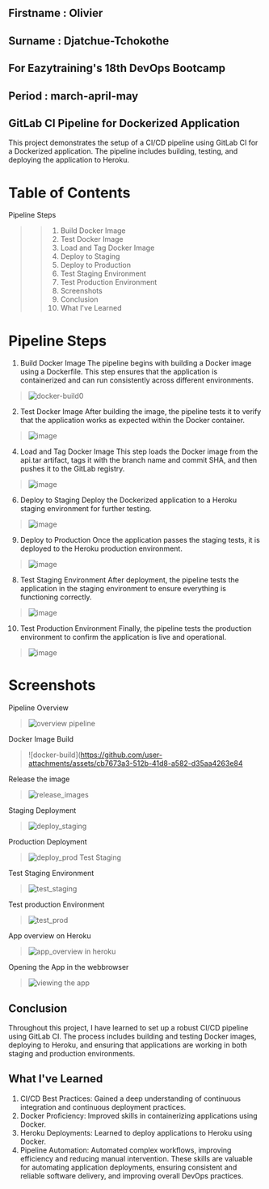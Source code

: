 ## Firstname : Olivier

## Surname : Djatchue-Tchokothe

## For Eazytraining's 18th DevOps Bootcamp

## Period : march-april-may


## GitLab CI Pipeline for Dockerized Application
This project demonstrates the setup of a CI/CD pipeline using GitLab CI for a Dockerized application. The pipeline includes building, testing, and deploying the application to Heroku.

# Table of Contents
Pipeline Steps
>> 1. Build Docker Image
>> 2. Test Docker Image
>>3. Load and Tag Docker Image
>>4. Deploy to Staging
>>6. Deploy to Production
>>7. Test Staging Environment
>>8. Test Production Environment
>>9. Screenshots
>>10. Conclusion
>>11. What I've Learned


# Pipeline Steps
1)  Build Docker Image
The pipeline begins with building a Docker image using a Dockerfile. This step ensures that the application is containerized and can run consistently across different environments.
>![docker-build0](https://github.com/user-attachments/assets/9701040a-445b-4f44-94f0-007b81b0a1ef)


2. Test Docker Image
After building the image, the pipeline tests it to verify that the application works as expected within the Docker container.

>![image](https://github.com/user-attachments/assets/ccc86747-bd18-463f-92ef-e35cfedc80de)


4. Load and Tag Docker Image
This step loads the Docker image from the api.tar artifact, tags it with the branch name and commit SHA, and then pushes it to the GitLab registry.

>![image](https://github.com/user-attachments/assets/4a6ba540-d467-4074-82f1-12ae3cc8fe2a)


6. Deploy to Staging
Deploy the Dockerized application to a Heroku staging environment for further testing.
>![image](https://github.com/user-attachments/assets/6e64c59a-1197-4f2f-9a12-f19c098a6218)

9. Deploy to Production
Once the application passes the staging tests, it is deployed to the Heroku production environment.
>![image](https://github.com/user-attachments/assets/ec3ff0e4-ca78-4c6d-912c-c9fa152dd059)


8. Test Staging Environment
After deployment, the pipeline tests the application in the staging environment to ensure everything is functioning correctly.
>![image](https://github.com/user-attachments/assets/add528e8-b069-4de7-958b-df8795967c79)


10. Test Production Environment
Finally, the pipeline tests the production environment to confirm the application is live and operational.

 > ![image](https://github.com/user-attachments/assets/cdc7a6d0-e69a-48d8-871d-8f0e46ff19fc)

# Screenshots
Pipeline Overview
> ![overview pipeline](https://github.com/user-attachments/assets/22718ab9-7fa8-4181-a715-6fabeb64c8b0)

Docker Image Build
> ![docker-build](https://github.com/user-attachments/assets/cb7673a3-512b-41d8-a582-d35aa4263e84

Release the image
> ![release_images](https://github.com/user-attachments/assets/43f069bd-53b0-42d1-af36-6a78ee50d851)

Staging Deployment
> ![deploy_staging](https://github.com/user-attachments/assets/15461278-278b-4bfb-a0b0-a54ab6ea6506)

Production Deployment
> ![deploy_prod](https://github.com/user-attachments/assets/1de0b773-a316-47cd-8881-ee0c61ad1f57)
Test Staging

Test Staging Environment
> ![test_staging](https://github.com/user-attachments/assets/c7a67d5b-32d6-4be6-a992-e08f3fe77b56)

Test production Environment
> ![test_prod](https://github.com/user-attachments/assets/b94d0a62-2683-4f34-8161-5352feea9182)

App overview on Heroku
>![app_overview in heroku](https://github.com/user-attachments/assets/e94dde93-08c7-4e90-9b9c-5c9b492c14d8)

Opening the App in the webbrowser
> ![viewing the app](https://github.com/user-attachments/assets/585771fb-9038-4c1c-8c04-b390d6a02492)

## Conclusion
Throughout this project, I have learned to set up a robust CI/CD pipeline using GitLab CI. The process includes building and testing Docker images, deploying to Heroku, and ensuring that applications are working in both staging and production environments.

## What I've Learned
1) CI/CD Best Practices: Gained a deep understanding of continuous integration and continuous deployment practices.
2) Docker Proficiency: Improved skills in containerizing applications using Docker.
3) Heroku Deployments: Learned to deploy applications to Heroku using Docker.
4) Pipeline Automation: Automated complex workflows, improving efficiency and reducing manual intervention.
These skills are valuable for automating application deployments, ensuring consistent and reliable software delivery, and improving overall DevOps practices.
